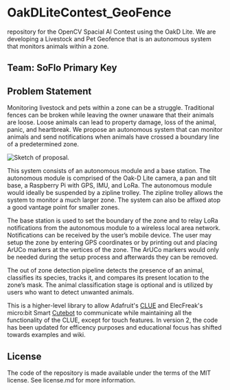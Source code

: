 # OakDLiteContest_GeoFence
repository for the OpenCV Spacial AI Contest using the OakD Lite. We are developing a Livestock and Pet Geofence that is an autonomous system that monitors animals within a zone.

## Team: SoFlo Primary Key

## Problem Statement
Monitoring livestock and pets within a zone can be a struggle. Traditional fences can be broken while leaving the owner unaware that their animals are loose. Loose animals can lead to property damage, loss of the animal, panic, and heartbreak. We propose an autonomous system that can monitor animals and send notifications when animals have crossed a boundary line of a predetermined zone.

![Sketch of proposal.](https://github.com/jisforjt/OakDLiteContest_GeoFence/blob/main/images/readme/SoFlo_Primary_Key_GeoFencing.jpg?raw=true)

This system consists of an autonomous module and a base station. The autonomous module is comprised of the Oak-D Lite camera, a pan and tilt base, a Raspberry Pi with GPS, IMU, and LoRa. The autonomous module would ideally be suspended by a zipline trolley. The zipline trolley allows the system to monitor a much larger zone. The system can also be affixed atop a good vantage point for smaller zones.

The base station is used to set the boundary of the zone and to relay LoRa notifications from the autonomous module to a wireless local area network. Notifications can be received by the user’s mobile device. The user may setup the zone by entering GPS coordinates or by printing out and placing ArUCo markers at the vertices of the zone. The ArUCo markers would only be needed during the setup process and afterwards they can be removed.

The out of zone detection pipeline detects the presence of an animal, classifies its species, tracks it, and compares its present location to the zone’s mask. The animal classification stage is optional and is utilized by users who want to detect unwanted animals.


This is a higher-level library to allow Adafruit's [CLUE](https://www.adafruit.com/product/4500) and ElecFreak's micro:bit Smart [Cutebot](https://www.elecfreaks.com/micro-bit-smart-cutebot.html) to communicate while maintaining all the functionality of the CLUE, except for touch features. In version 2, the code has been updated for efficency purposes and educational focus has shifted towards examples and wiki.

## License
The code of the repository is made available under the terms of the MIT license. See license.md for more information.
